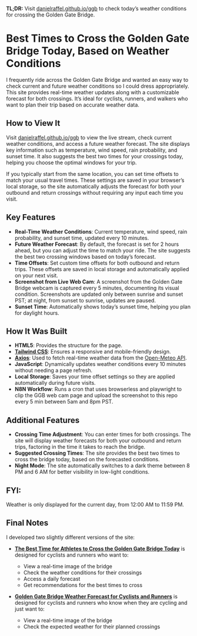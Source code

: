 **TL;DR:** Visit [danielraffel.github.io/ggb](https://danielraffel.github.io/ggb) to check today’s weather conditions for crossing the Golden Gate Bridge.

# Best Times to Cross the Golden Gate Bridge Today, Based on Weather Conditions
I frequently ride across the Golden Gate Bridge and wanted an easy way to check current and future weather conditions so I could dress appropriately. This site provides real-time weather updates along with a customizable forecast for both crossings. It’s ideal for cyclists, runners, and walkers who want to plan their trip based on accurate weather data.

## How to View It
Visit [danielraffel.github.io/ggb](https://danielraffel.github.io/ggb) to view the live stream, check current weather conditions, and access a future weather forecast. The site displays key information such as temperature, wind speed, rain probability, and sunset time. It also suggests the best two times for your crossings today, helping you choose the optimal windows for your trip.

If you typically start from the same location, you can set time offsets to match your usual travel times. These settings are saved in your browser’s local storage, so the site automatically adjusts the forecast for both your outbound and return crossings without requiring any input each time you visit.

## Key Features
- **Real-Time Weather Conditions**: Current temperature, wind speed, rain probability, and sunset time, updated every 10 minutes.
- **Future Weather Forecast**: By default, the forecast is set for 2 hours ahead, but you can adjust the time to match your ride. The site suggests the best two crossing windows based on today’s forecast.
- **Time Offsets**: Set custom time offsets for both outbound and return trips. These offsets are saved in local storage and automatically applied on your next visit.
- **Screenshot from Live Web Cam**: A screenshot from the Golden Gate Bridge webcam is captured every 5 minutes, documenting its visual condition. Screenshots are updated only between sunrise and sunset PST; at night, from sunset to sunrise, updates are paused. 
- **Sunset Time**: Automatically shows today’s sunset time, helping you plan for daylight hours.

## How It Was Built
- **HTML5**: Provides the structure for the page.
- **[Tailwind CSS](https://tailwindcss.com)**: Ensures a responsive and mobile-friendly design.
- **[Axios](https://axios-http.com/docs/intro)**: Used to fetch real-time weather data from the [Open-Meteo API](https://open-meteo.com/en/docs).
- **JavaScript**: Dynamically updates weather conditions every 10 minutes without needing a page refresh.
- **Local Storage**: Saves your time offset settings so they are applied automatically during future visits.
- **N8N Workflow**: Runs a cron that uses browserless and playwright to clip the GGB web cam page and upload the screenshot to this repo every 5 min between 5am and 8pm PST.

## Additional Features
- **Crossing Time Adjustment**: You can enter times for both crossings. The site will display weather forecasts for both your outbound and return trips, factoring in the time it takes to reach the bridge.
- **Suggested Crossing Times**: The site provides the best two times to cross the bridge today, based on the forecasted conditions.
- **Night Mode**: The site automatically switches to a dark theme between 8 PM and 6 AM for better visibility in low-light conditions.

## FYI:
Weather is only displayed for the current day, from 12:00 AM to 11:59 PM.

## Final Notes
I developed two slightly different versions of the site:

- **[The Best Time for Athletes to Cross the Golden Gate Bridge Today](https://danielraffel.github.io/ggb)** is designed for cyclists and runners who want to:  
  - View a real-time image of the bridge  
  - Check the weather conditions for their crossings  
  - Access a daily forecast  
  - Get recommendations for the best times to cross  

- **[Golden Gate Bridge Weather Forecast for Cyclists and Runners](https://danielraffel.github.io/ggb/crossingforecast.html)** is designed for cyclists and runners who know when they are cycling and just want to:  
  - View a real-time image of the bridge  
  - Check the expected weather for their planned crossings
